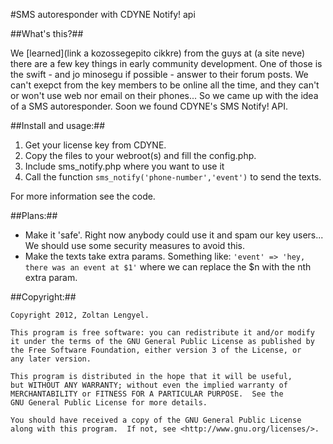 #SMS autoresponder with CDYNE Notify! api

##What's this?##
 
We [learned](link a kozossegepito cikkre) from the guys at (a site neve) there are a few key things in early community development. One of those is the swift - and jo minosegu if possible - answer to their forum posts. We can't exepct from the key members to be online all the time, and they can't or won't use web nor email on their phones... So we came up with the idea of a SMS autoresponder. Soon we found CDYNE's SMS Notify! API. 

##Install and usage:##

1. Get your license key from CDYNE.
2. Copy the files to your webroot(s) and fill the config.php.
3. Include sms_notify.php where you want to use it
4. Call the function `sms_notify('phone-number','event')` to send the texts. 

For more information see the code.

##Plans:##

- Make it 'safe'. Right now anybody could use it and spam our key users... We should use some security measures to avoid this.
- Make the texts take extra params. Something like: `'event' => 'hey, there was an event at $1'` where we can replace the $n with the nth extra param.

##Copyright:##

    Copyright 2012, Zoltan Lengyel.

    This program is free software: you can redistribute it and/or modify
    it under the terms of the GNU General Public License as published by
    the Free Software Foundation, either version 3 of the License, or
    any later version.

    This program is distributed in the hope that it will be useful,
    but WITHOUT ANY WARRANTY; without even the implied warranty of
    MERCHANTABILITY or FITNESS FOR A PARTICULAR PURPOSE.  See the
    GNU General Public License for more details.

    You should have received a copy of the GNU General Public License
    along with this program.  If not, see <http://www.gnu.org/licenses/>.
